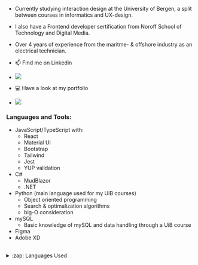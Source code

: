 - Currently studying interaction design at the University of Bergen, a split between courses in informatics and UX-design.
- I also have a Frontend developer sertification from Noroff School of Technology and Digital Media.
- Over 4 years of experience from the maritme- & offshore industry as an electrical technician. 

- 📫 Find me on Linkedin
- [<img src="https://img.shields.io/badge/linkedin-%230077B5.svg?&style=for-the-badge&logo=linkedin&logoColor=white">](https://www.linkedin.com/in/arne-bjelde-hustveit-48ab31276/)
- 💻 Have a look at my portfolio
- [<img src="https://img.shields.io/badge/Portfolio-%23000000.svg?&style=for-the-badge">](https://arnehustveit.myportfolio.com/)
    

### Languages and Tools:
- JavaScript/TypeScript with:
  - React
  - Material UI
  - Bootstrap
  - Tailwind
  - Jest
  - YUP validation
- C#
  - MudBlazor
  - .NET
- Python (main language used for my UiB courses)
  - Object oriented programming
  - Search & optimalization algorithms
  - big-O consideration
- mySQL
  - Basic knowledge of mySQL and data handling through a UiB course
- Figma
- Adobe XD

</div>
<br/>

<details>
  <summary>:zap: Languages Used</summary>
  <img src="https://github-readme-stats.vercel.app/api/top-langs/?username=ArneBHuset&layout=compact&bg_color=ffffff&text_color=333333">
</details>
